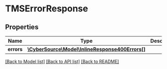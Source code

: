 # TMSErrorResponse

## Properties
Name | Type | Description | Notes
------------ | ------------- | ------------- | -------------
**errors** | [**\CyberSource\Model\InlineResponse400Errors[]**](InlineResponse400Errors.md) |  | [optional] 

[[Back to Model list]](../README.md#documentation-for-models) [[Back to API list]](../README.md#documentation-for-api-endpoints) [[Back to README]](../README.md)


